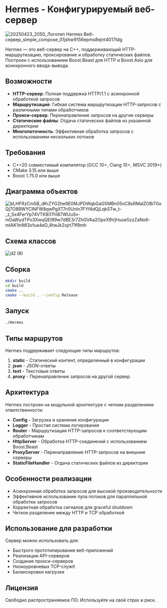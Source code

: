# Hermes - Конфигурируемый веб-сервер

![20250423_2050_Логотип Hermes Веб-сервер_simple_compose_01jshw9156epms8ejnt4017tdg](https://github.com/user-attachments/assets/d2a5c573-1755-460e-ab97-c88cf96e9bde)

Hermes — это веб-сервер на C++, поддерживающий HTTP-маршрутизацию, проксирование и обработку статических файлов. Построен с использованием Boost.Beast для HTTP и Boost.Asio для асинхронного ввода-вывода.

## Возможности

- **HTTP-сервер**: Полная поддержка HTTP/1.1 с асинхронной обработкой запросов
- **Маршрутизация**: Гибкая система маршрутизации HTTP-запросов с различными типами обработчиков
- **Прокси-сервер**: Перенаправление запросов на другие серверы
- **Статические файлы**: Отдача статических файлов из указанной директории
- **Многопоточность**: Эффективная обработка запросов с использованием нескольких потоков

## Требования

- C++20 совместимый компилятор (GCC 10+, Clang 10+, MSVC 2019+)
- CMake 3.15 или выше
- Boost 1.75.0 или выше

## Диаграмма объектов
![bLHFRzCm5B_dKrZYG2he9E0MJPDWqbGaG5MBn05nC8sRMalZOBiT0oQj7O8BWYCINFW8qwPgXT7n5Unln7FYf4dQjLqkSTw_t-_z_5x4FerYp74VTK8i17hl87WUuSv-mDaWydTPo3XwqQEI99w7dBE3r7ZhGVAa2OpxX9VjHuue5zzZaNo6-mIAK1mMl3xfua4eD_6twJk2xjrt71f9mh](https://github.com/user-attachments/assets/49cfe325-2421-49d2-941e-ceadeaf48342)

## Схема классов
![d2 (6)](https://github.com/user-attachments/assets/0a8a423c-9936-4ffa-84e3-f0412e5db763)

## Сборка

```bash
mkdir build
cd build
cmake ..
cmake --build . --config Release
```

## Запуск

```bash
./Hermes
```

## Типы маршрутов

Hermes поддерживает следующие типы маршрутов:

1. **static** - Статический контент, определенный в конфигурации
2. **json** - JSON-ответы
3. **text** - Текстовые ответы
4. **proxy** - Перенаправление запросов на другой сервер

## Архитектура

Hermes построен на модульной архитектуре с четким разделением ответственности:

- **Config** - Загрузка и хранение конфигурации
- **Logger** - Простая система логирования
- **Router** - Маршрутизация HTTP-запросов к соответствующим обработчикам
- **HttpServer** - Обработка HTTP-соединений с использованием Boost.Beast
- **ProxyServer** - Перенаправление HTTP-запросов на внешние серверы
- **StaticFileHandler** - Отдача статических файлов из директории

## Особенности реализации

- Асинхронная обработка запросов для высокой производительности
- Эффективное использование пула потоков для параллельной обработки запросов
- Корректная обработка сигналов для graceful shutdown
- Четкое разделение между HTTP и TCP обработкой

## Использование для разработки

Сервер можно использовать для:
- Быстрого прототипирования веб-приложений
- Реализации API-серверов
- Создания прокси-серверов
- Низкоуровневых TCP-служб
- Балансировки нагрузки

## Лицензия

Свободно распространяемое ПО. Используйте на свой страх и риск.
